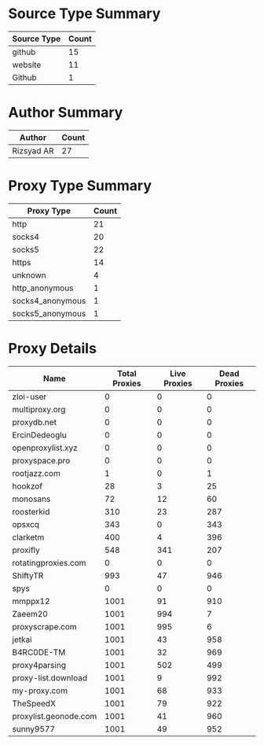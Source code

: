 # Source Type Summary

| Source Type | Count |
|-------------|-------|
| github | 15 |
| website | 11 |
| Github | 1 |


# Author Summary

| Author | Count |
|--------|-------|
| Rizsyad AR | 27 |


# Proxy Type Summary

| Proxy Type | Count |
|------------|-------|
| http | 21 |
| socks4 | 20 |
| socks5 | 22 |
| https | 14 |
| unknown | 4 |
| http_anonymous | 1 |
| socks4_anonymous | 1 |
| socks5_anonymous | 1 |


# Proxy Details

| Name | Total Proxies | Live Proxies | Dead Proxies |
|------|---------------|--------------|---------------|
| zloi-user | 0 | 0 | 0 |
| multiproxy.org | 0 | 0 | 0 |
| proxydb.net | 0 | 0 | 0 |
| ErcinDedeoglu | 0 | 0 | 0 |
| openproxylist.xyz | 0 | 0 | 0 |
| proxyspace.pro | 0 | 0 | 0 |
| rootjazz.com | 1 | 0 | 1 |
| hookzof | 28 | 3 | 25 |
| monosans | 72 | 12 | 60 |
| roosterkid | 310 | 23 | 287 |
| opsxcq | 343 | 0 | 343 |
| clarketm | 400 | 4 | 396 |
| proxifly | 548 | 341 | 207 |
| rotatingproxies.com | 0 | 0 | 0 |
| ShiftyTR | 993 | 47 | 946 |
| spys | 0 | 0 | 0 |
| mmppx12 | 1001 | 91 | 910 |
| Zaeem20 | 1001 | 994 | 7 |
| proxyscrape.com | 1001 | 995 | 6 |
| jetkai | 1001 | 43 | 958 |
| B4RC0DE-TM | 1001 | 32 | 969 |
| proxy4parsing | 1001 | 502 | 499 |
| proxy-list.download | 1001 | 9 | 992 |
| my-proxy.com | 1001 | 68 | 933 |
| TheSpeedX | 1001 | 79 | 922 |
| proxylist.geonode.com | 1001 | 41 | 960 |
| sunny9577 | 1001 | 49 | 952 |
